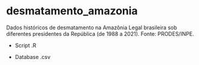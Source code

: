 # desmatamento_amazonia

Dados históricos de desmatamento na Amazônia Legal brasileira sob diferentes presidentes da República (de 1988 a 2021). Fonte: PRODES/INPE.

- Script .R

- Database .csv

